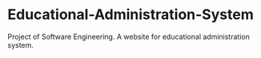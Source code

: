 # Educational-Administration-System
Project of Software Engineering. A website for educational administration system.
